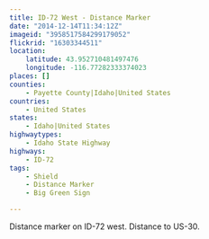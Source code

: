 ```yaml
---
title: ID-72 West - Distance Marker
date: "2014-12-14T11:34:12Z"
imageid: "3958517584299179052"
flickrid: "16303344511"
location:
    latitude: 43.952710481497476
    longitude: -116.77282333374023
places: []
counties:
    - Payette County|Idaho|United States
countries:
    - United States
states:
    - Idaho|United States
highwaytypes:
    - Idaho State Highway
highways:
    - ID-72
tags:
    - Shield
    - Distance Marker
    - Big Green Sign

---
```

Distance marker on ID-72 west.  Distance to US-30.